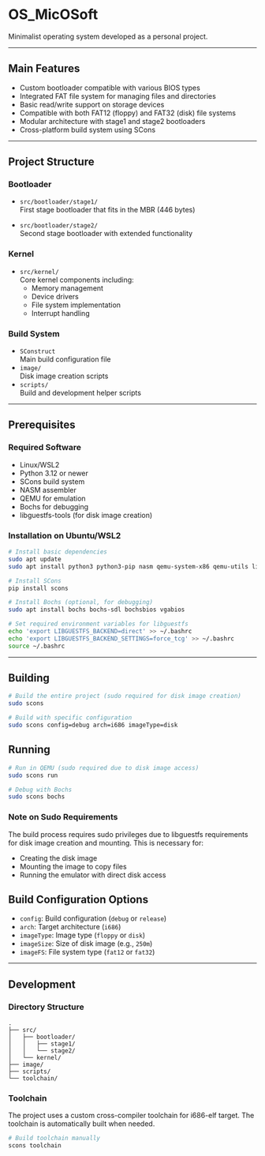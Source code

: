 # OS_MicOSoft

Minimalist operating system developed as a personal project.

---

## Main Features

- Custom bootloader compatible with various BIOS types
- Integrated FAT file system for managing files and directories
- Basic read/write support on storage devices
- Compatible with both FAT12 (floppy) and FAT32 (disk) file systems
- Modular architecture with stage1 and stage2 bootloaders
- Cross-platform build system using SCons

---

## Project Structure

### Bootloader
- `src/bootloader/stage1/`  
  First stage bootloader that fits in the MBR (446 bytes)

- `src/bootloader/stage2/`  
  Second stage bootloader with extended functionality

### Kernel
- `src/kernel/`  
  Core kernel components including:
  - Memory management
  - Device drivers
  - File system implementation
  - Interrupt handling

### Build System
- `SConstruct`  
  Main build configuration file
- `image/`  
  Disk image creation scripts
- `scripts/`  
  Build and development helper scripts

---

## Prerequisites

### Required Software
- Linux/WSL2
- Python 3.12 or newer
- SCons build system
- NASM assembler
- QEMU for emulation
- Bochs for debugging
- libguestfs-tools (for disk image creation)

### Installation on Ubuntu/WSL2
```bash
# Install basic dependencies
sudo apt update
sudo apt install python3 python3-pip nasm qemu-system-x86 qemu-utils libguestfs-tools

# Install SCons
pip install scons

# Install Bochs (optional, for debugging)
sudo apt install bochs bochs-sdl bochsbios vgabios

# Set required environment variables for libguestfs
echo 'export LIBGUESTFS_BACKEND=direct' >> ~/.bashrc
echo 'export LIBGUESTFS_BACKEND_SETTINGS=force_tcg' >> ~/.bashrc
source ~/.bashrc
```

---

## Building

```bash
# Build the entire project (sudo required for disk image creation)
sudo scons

# Build with specific configuration
sudo scons config=debug arch=i686 imageType=disk
```

## Running

```bash
# Run in QEMU (sudo required due to disk image access)
sudo scons run

# Debug with Bochs
sudo scons bochs
```

### Note on Sudo Requirements
The build process requires sudo privileges due to libguestfs requirements for disk image creation and mounting. This is necessary for:
- Creating the disk image
- Mounting the image to copy files
- Running the emulator with direct disk access

## Build Configuration Options

- `config`: Build configuration (`debug` or `release`)
- `arch`: Target architecture (`i686`)
- `imageType`: Image type (`floppy` or `disk`)
- `imageSize`: Size of disk image (e.g., `250m`)
- `imageFS`: File system type (`fat12` or `fat32`)

---

## Development

### Directory Structure
```
.
├── src/
│   ├── bootloader/
│   │   ├── stage1/
│   │   └── stage2/
│   └── kernel/
├── image/
├── scripts/
└── toolchain/
```

### Toolchain
The project uses a custom cross-compiler toolchain for i686-elf target. The toolchain is automatically built when needed.

```bash
# Build toolchain manually
scons toolchain
```